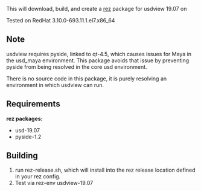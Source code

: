 This will download, build, and create a [rez](http://nerdvegas.github.io/rez/) package for usdview 19.07 on

Tested on RedHat 3.10.0-693.11.1.el7.x86_64

## Note

usdview requires pyside, linked to qt-4.5, which causes issues for Maya in the usd_maya environment.  This package avoids that issue by preventing pyside from being resolved in the core usd environment.  

There is no source code in this package, it is purely resolving an environment in which usdview can run.  


## Requirements

**rez packages:**
 - usd-19.07
 - pyside-1.2

## Building
 1. run rez-release.sh, which will install into the rez release location defined in your rez config.
 2. Test via rez-env usdview-19.07
